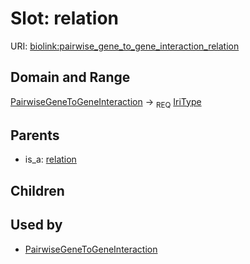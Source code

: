 # Slot: relation




URI: [biolink:pairwise_gene_to_gene_interaction_relation](https://w3id.org/biolink/vocab/pairwise_gene_to_gene_interaction_relation)
## Domain and Range

[PairwiseGeneToGeneInteraction](PairwiseGeneToGeneInteraction.md) ->  <sub>REQ</sub> [IriType](IriType.md)
## Parents

 *  is_a: [relation](relation.md)
## Children

## Used by

 * [PairwiseGeneToGeneInteraction](PairwiseGeneToGeneInteraction.md)
